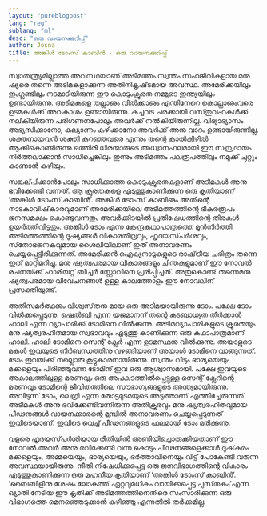 ```yaml
---
layout: "pureblogpost"
lang: "reg"
sublang: "ml"
desc: "ഒരു വായനക്കുറിപ്പ്‌"
author: Josna
title: അങ്കിള്‍ ടോംസ്‌ കാബിന്‍ - ഒരു വായനക്കുറിപ്പ്‌
---
```


സ്വാതന്ത്യ്രമില്ലാത്ത അവസ്ഥയാണ്‌ അടിമത്തം.സ്വന്തം സഹജീവികളായ മനു ഷ്യരെ തന്നെ അടിമകളാക്കുന്ന അതിനികൃഷ്‌ടമായ അവസ്ഥ. അമേരിക്കയിലും ഇംഗ്ലണ്ടിലും നടമാടിയിരുന്ന ഈ കൊടുംക്രൂരത നമ്മുടെ ഇന്ത്യയിലും ഉണ്ടായിരുന്നു. അടിമകളെ തല്ലാഌം വില്‍ക്കാഌം എന്തിനേറെ കൊല്ലാഌംവരെ ഉടമകള്‍ക്ക്‌ അവകാശം ഉണ്ടായിരുന്നു. കച്ചവട ചരക്കായി വസ്‌തുവഹകള്‍ക്ക്‌ നല്‌കിയിരുന്ന പരിഗണനപോലും അവര്‍ക്ക്‌ നല്‍കിയിരുന്നില്ല. വിദ്യാഭ്യാസം അഭ്യസിക്കാനോ, കല്യാണം കഴിക്കാനോ അവര്‍ക്ക്‌ അനു വാദം ഉണ്ടായിരുന്നില്ല. ശക്തനായവന്‍ ശക്തി കുറഞ്ഞവരെ എന്നും തന്റെ കാല്‍കീഴില്‍ ആക്കികൊണ്ടിരുന്നു.ഒത്തിരി ധീരന്മാരുടെ അധ്വാനഫലമായി ഈ സമ്പ്രദായം നിര്‍ത്തലാക്കാന്‍ സാധിച്ചെങ്കിലും ഇന്നും അടിമത്തം പലരൂപത്തിലും നമുക്ക്‌ ചുറ്റും കാണാന്‍ കഴിയും. 

സങ്കല്‌പിക്കാന്‍പോലും സാധിക്കാത്ത കൊടുംക്രൂരതകളാണ്‌ അടിമകള്‍ അനു ഭവിക്കേണ്ടി വന്നത്‌. ആ ക്രൂരതകളെ എടുത്തുകാണിക്കുന്ന ഒരു കൃതിയാണ്‌ ‘അങ്കിള്‍ ടോംസ്‌ കാബിന്‍’. അങ്കിള്‍ ടോംസ്‌ കാബിഌം അതിന്റെ നാടകാവിഷ്‌കാരവുമാണ്‌ അമേരിക്കയിലെ അടിമത്തത്തിന്റെ ഭീകരരൂപം ജനസമക്ഷം കൊണ്ടുവന്നതും അവര്‍ക്കിടയില്‍ പ്രതിഷേധത്തിന്റെ തിരകള്‍ ഉയര്‍ത്തിവിട്ടതും. അങ്കിള്‍ ടോം എന്ന കേന്ദ്രകഥാപാത്രത്തെ മുന്‍നിര്‍ത്തി അടിമത്തത്തിന്റെ ദൂഷ്യങ്ങള്‍ വികാരതീവ്രവും, ഹൃദയസ്‌പര്‍ശവും, സ്‌തോഭജനകവുമായ ശൈലിയിലാണ്‌ ഇത്‌ അനാവരണം ചെയ്യപ്പെട്ടിരിക്കുന്നത്‌. അമേരിക്കന്‍ ഐക്യനാടുകളുടെ രാഷ്‌ട്രീയ ചരിത്രം തന്നെ ഇത്‌ മാറ്റിമറിച്ചു. മനു ഷ്യത്വപരമായ വികാരങ്ങളും ചിന്തകളുമാണ്‌ ഈ നോവല്‍ രചനയ്‌ക്ക്‌ ഹാരിയറ്റ്‌ ബീച്ചര്‍ സ്റ്റോവിനെ പ്രരിപ്പിച്ചത്‌. അതുകൊണ്ട്‌ തന്നെമനു ഷ്യത്വപരമായ വിവേചനങ്ങള്‍ ഉള്ള കാലത്തോളം ഈ നോവലിന്‌ പ്രസക്തിയുണ്ട്‌.

അതിസമര്‍ത്ഥഌം വിശ്വസ്‌തനു മായ ഒരു അടിമയായിരുന്നു ടോം. പക്ഷേ ടോം വില്‍ക്കപ്പെടുന്നു. ഷെല്‍ബി എന്ന യജമാനന്‌ തന്റെ കടബാധ്യത തീര്‍ക്കാന്‍ ഹാലി എന്ന വ്യാപാരിക്ക്‌ ടോമിനെ വില്‍ക്കുന്നു. അടിമവ്യാപാരികളുടെ ക്രൂരതയും മനു ഷ്യത്വരഹിതമായ സ്വഭാവവും എടുത്തു കാണിക്കുന്ന ഒരു കഥാപാത്രമാണ്‌ ഹാലി. ഹാലി ടോമിനെ സെന്റ്‌ ക്ലേര്‍ എന്ന ഉടമസ്ഥനു  വില്‍ക്കുന്നു. അയാളുടെ മകള്‍ ഇവയുടെ നിര്‍ബന്ധത്തിനു  വഴങ്ങിയാണ്‌ അയാള്‍ ടോമിനെ വാങ്ങുന്നത്‌. ടോം ഇവയ്‌ക്ക്‌ നല്ലൊരു കൂട്ടുകാരനായിരുന്നു. സ്വന്തം വീടും ഭാര്യയെയും മക്കളെയും പിരിഞ്ഞുവന്ന ടോമിന്‌ ഇവ ഒരു ആശ്വാസമായി. പക്ഷേ ഇവയുടെ അകാലത്തിലുള്ള മരണവും ഒരു അപകടത്തില്‍പ്പെട്ടുള്ള സെന്റ്‌ ക്ലേറിന്റെ മരണവും ടോമിന്റെ ജീവിതത്തിലെ സൗഭാഗ്യങ്ങളുടെ അന്ത്യമായിരുന്നു. അവിടുന്ന്‌ ടോം, ലെഗ്രി എന്ന തോട്ടമുടമയുടെ അടുത്താണ്‌ എത്തിച്ചേരുന്നത്‌. അടിമകള്‍ അനു ഭവിക്കേണ്ടിവന്നിരുന്ന അതിക്രൂരവും മനു ഷ്യത്വരഹിതവുമായ പീഢനങ്ങള്‍ വായനക്കാരന്റെ മുമ്പില്‍ അനാവരണം ചെയ്യപ്പെടുന്നത്‌ ഇവിടെയാണ്‌. ഇവിടെ വെച്ച്‌ പീഢനങ്ങളുടെ ഫലമായി ടോം മരിക്കുന്നു.

വളരെ ഹൃദയസ്‌പര്‍ശിയായ രീതിയില്‍ അണിയിച്ചൊരുക്കിയതാണ്‌ ഈ നോവല്‍.അവര്‍ അനു ഭവിക്കേണ്ടി വന്ന കൊടും പീഢനങ്ങളെക്കാള്‍ ദുഷ്‌കരം മക്കളെയും, അമ്മയെയും, ഭാര്യയെയും, ഭര്‍ത്താവിനെയും വിട്ട്‌ പോകേണ്ടി വരുന്ന അവസ്ഥയായിരുന്നു. നീതി നിഷേധിക്കപ്പെട്ട ഒരു ജനവിഭാഗത്തിന്റെ വികാരം എടുത്തുകാണിക്കുന്ന ഒരു മഹനീയ കൃതിയാണ്‌ ‘അങ്കിള്‍ ടോംസ്‌ കാബിന്‍’. ‘ബൈബിളിനു  ശേഷം ലോകത്ത്‌ ഏറ്റവുമധികം വായിക്കപ്പെട്ട പുസ്‌തകം’എന്ന ഖ്യാതി നേടിയ ഈ കൃതിക്ക്‌ അടിമത്തത്തിനെതിരെ സംസാരിക്കുന്ന ഒരു വിഭാഗത്തെ മെനഞ്ഞെടുക്കാന്‍ കഴിഞ്ഞു എന്നതില്‍ തര്‍ക്കമില്ല. 

